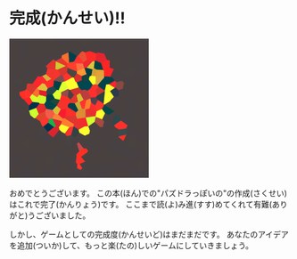 # 完成(かんせい)!!

![](fire.png)

おめでとうございます。
この本(ほん)での"パズドラっぽいの"の作成(さくせい)はこれで完了(かんりょう)です。
ここまで読(よ)み進(すす)めてくれて有難(ありがと)うございました。

しかし、ゲームとしての完成度(かんせいど)はまだまだです。
あなたのアイデアを追加(ついか)して、もっと楽(たの)しいゲームにしていきましょう。
